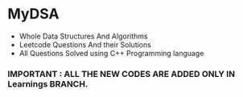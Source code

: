 # MyDSA
* Whole Data Structures And Algorithms
* Leetcode Questions And their Solutions
* All Questions Solved using C++ Programming language 


<h3> IMPORTANT : ALL THE NEW CODES ARE ADDED ONLY IN <b>Learnings</b> BRANCH. </h3>
